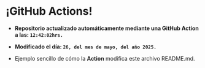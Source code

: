 # ¡GitHub Actions!
* **Repositorio actualizado automáticamente mediante una GitHub Action a las: `12:42:02hrs.`**
* **Modificado el día: `26, del mes de mayo, del año 2025.`**

* Ejemplo sencillo de cómo la **Action** modifica este archivo README.md.
